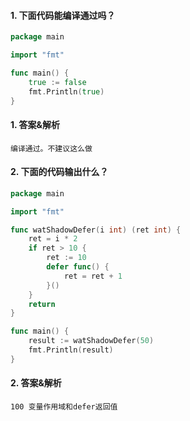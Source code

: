 #### 1. 下面代码能编译通过吗？

```go
package main

import "fmt"

func main() {
	true := false
	fmt.Println(true)
}
```

#### 1. 答案&解析

```text
编译通过。不建议这么做
```

#### 2. 下面的代码输出什么？

```go
package main

import "fmt"

func watShadowDefer(i int) (ret int) {
	ret = i * 2
	if ret > 10 {
		ret := 10
		defer func() {
			ret = ret + 1
		}()
	}
	return
}

func main() {
	result := watShadowDefer(50)
	fmt.Println(result)
}
```

#### 2. 答案&解析

```text
100 变量作用域和defer返回值
```
